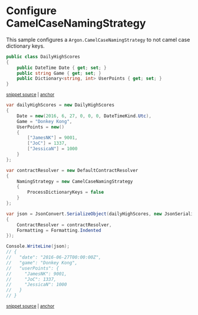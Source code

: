 # Configure CamelCaseNamingStrategy

This sample configures a `Argon.CamelCaseNamingStrategy` to not camel case dictionary keys.

<!-- snippet: NamingStrategySkipDictionaryKeysTypes -->
<a id='snippet-namingstrategyskipdictionarykeystypes'></a>
```cs
public class DailyHighScores
{
    public DateTime Date { get; set; }
    public string Game { get; set; }
    public Dictionary<string, int> UserPoints { get; set; }
}
```
<sup><a href='/src/Tests/Documentation/Samples/Serializer/NamingStrategySkipDictionaryKeys.cs#L7-L16' title='Snippet source file'>snippet source</a> | <a href='#snippet-namingstrategyskipdictionarykeystypes' title='Start of snippet'>anchor</a></sup>
<!-- endSnippet -->

<!-- snippet: NamingStrategySkipDictionaryKeysUsage -->
<a id='snippet-namingstrategyskipdictionarykeysusage'></a>
```cs
var dailyHighScores = new DailyHighScores
{
    Date = new(2016, 6, 27, 0, 0, 0, DateTimeKind.Utc),
    Game = "Donkey Kong",
    UserPoints = new()
    {
        ["JamesNK"] = 9001,
        ["JoC"] = 1337,
        ["JessicaN"] = 1000
    }
};

var contractResolver = new DefaultContractResolver
{
    NamingStrategy = new CamelCaseNamingStrategy
    {
        ProcessDictionaryKeys = false
    }
};

var json = JsonConvert.SerializeObject(dailyHighScores, new JsonSerializerSettings
{
    ContractResolver = contractResolver,
    Formatting = Formatting.Indented
});

Console.WriteLine(json);
// {
//   "date": "2016-06-27T00:00:00Z",
//   "game": "Donkey Kong",
//   "userPoints": {
//     "JamesNK": 9001,
//     "JoC": 1337,
//     "JessicaN": 1000
//   }
// }
```
<sup><a href='/src/Tests/Documentation/Samples/Serializer/NamingStrategySkipDictionaryKeys.cs#L21-L60' title='Snippet source file'>snippet source</a> | <a href='#snippet-namingstrategyskipdictionarykeysusage' title='Start of snippet'>anchor</a></sup>
<!-- endSnippet -->
